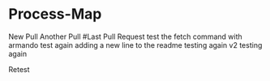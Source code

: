 # Process-Map
New  Pull
Another Pull
#Last Pull Request
test the fetch command with armando
test again
adding a new line to the readme
testing again v2
testing again

Retest

